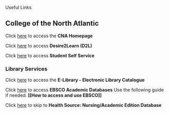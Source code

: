 Useful Links

## College of the North Atlantic

Click [here](https://www.cna.nl.ca) to access the **CNA Homepage**

Click [here](https://d2l.cna.nl.ca/) to access **Desire2Learn (D2L)**

Click [here](https://ps-web1.cna.nl.ca/psp/CSPROD/?cmd=login) to access **Student Self Service**

### Library Services

Click [here](http://sirsi.cna.nl.ca/uhtbin/cgisirsi.exe/?ps=smO2lWTVxb/BV/X/60/502/X) to access the **E-Library - Electronic Library Catalogue**

Click [here](https://www.cna.nl.ca/secure/library-services.aspx) to access **EBSCO Academic Databases**
Use the following guide if needed: **[[How to access and use EBSCO]]**

Click [here](https://web.s.ebscohost.com/ehost/search/basic?vid=0&sid=a046df67-a1c4-4ccf-9389-6429179ce232%40redis) to skip to **Health Source: Nursing/Academic Edition Database**



